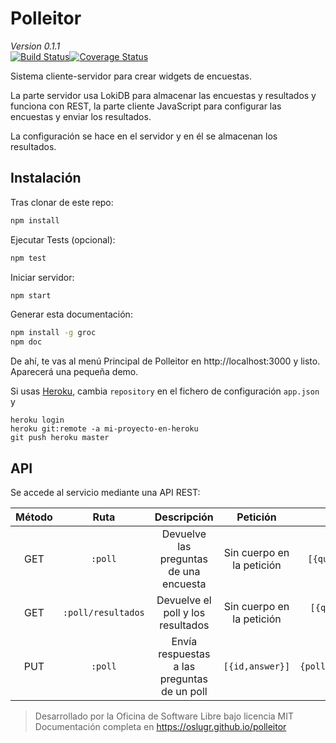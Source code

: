 # Polleitor
_Version 0.1.1_    
[![Build Status](https://travis-ci.org/oslugr/polleitor.svg?branch=master)](https://travis-ci.org/oslugr/polleitor)[![Coverage Status](https://coveralls.io/repos/github/oslugr/polleitor/badge.svg?branch=master)](https://coveralls.io/github/oslugr/polleitor?branch=master)

Sistema cliente-servidor para crear widgets de encuestas.

La parte servidor usa LokiDB para almacenar las encuestas y resultados y funciona con REST, la parte cliente JavaScript para configurar las encuestas y enviar los resultados.

La configuración se hace en el servidor y en él se almacenan los resultados.

## Instalación

Tras clonar de este repo:
```bash
npm install
```

Ejecutar Tests (opcional):
```bash
npm test
```

Iniciar servidor:
```bash
npm start
```

Generar esta documentación:
```bash
npm install -g groc
npm doc
```

De ahí, te vas al menú Principal de Polleitor en http://localhost:3000
y listo. Aparecerá una pequeña demo.

Si usas [Heroku](http://heroku.com), cambia `repository` en el fichero de configuración `app.json` y

    heroku login
	heroku git:remote -a mi-proyecto-en-heroku
	git push heroku master




## API
Se accede al servicio mediante una API REST:

| **Método** | **Ruta**           | **Descripción**       | **Petición**| **Respuesta**|
|:----------:|:------------------:|:---------------------:|:-----------:|:------------:|
| GET        |`:poll`             | Devuelve las preguntas de una encuesta |Sin cuerpo en la petición|`[{question,[options],id}]`|
| GET        |`:poll/resultados`  | Devuelve el poll y los resultados|Sin cuerpo en la petición|`[{question,[options],id,[answers]}]`|
| PUT        |`:poll`             | Envía respuestas a las preguntas de un poll |`[{id,answer}]`|`{poll,updates,failedUpdates}`|

> Desarrollado por la Oficina de Software Libre bajo licencia MIT
> Documentación completa en <https://oslugr.github.io/polleitor>
